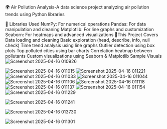🌍 Air Pollution Analysis-A data science project analyzing air pollution trends using Python libraries

🔧 Libraries Used
NumPy: For numerical operations
Pandas: For data manipulation and cleaning
Matplotlib: For line graphs and customization
Seaborn: For heatmaps and advanced visualizations
📌This Project Covers
 Data loading and cleaning
Basic exploration (head, describe, info, null check)
 Time trend analysis using line graphs
 Outlier detection using box plots
 Top polluted cities using bar charts
 Correlation heatmap between pollutants
 Custom visualizations using Seaborn & Matplotlib
 Sample Visuals
![Screenshot 2025-04-16 010926](https://github.com/user-attachments/assets/4fc80a6d-beac-4469-9a0b-f0967ca8f8f2)

![Screenshot 2025-04-16 011015](https://github.com/user-attachments/assets/b04a0223-90dc-4870-9c3e-bb6ffd01f238)
![Screenshot 2025-04-16 011221](https://github.com/user-attachments/assets/2e4b0cbd-e088-4e4a-bdec-d3b2e261c935)
![Screenshot 2025-04-16 011033](https://github.com/user-attachments/assets/162b0a8e-674a-4cab-b802-290ee11813d3)
![Screenshot 2025-04-16 011044](https://github.com/user-attachments/assets/8479c6a0-1f1c-400d-89e6-b7d3de2c7fa0)
![Screenshot 2025-04-16 011106](https://github.com/user-attachments/assets/1ce39de5-ddf4-45ac-94c9-7d99d5d5aebd)
![Screenshot 2025-04-16 011118](https://github.com/user-attachments/assets/72e5b644-114d-4d96-84d0-7f1740f703dc)
![Screenshot 2025-04-16 011137](https://github.com/user-attachments/assets/b6cc77b8-e6f2-4253-81dd-f75064c44be7)
![Screenshot 2025-04-16 011154](https://github.com/user-attachments/assets/c1d15488-bda3-4c13-ba61-facd7db27aa2)
![Screenshot 2025-04-16 011229](https://github.com/user-attachments/assets/10d58578-d4e4-4670-8d48-970d351f5cec)

![Screenshot 2025-04-16 011241](https://github.com/user-attachments/assets/42266880-51db-4356-b9bd-adfb657f5eb8)

![Screenshot 2025-04-16 013730](https://github.com/user-attachments/assets/ae1675fa-f437-40a6-8d3d-c6105868618c)

![Screenshot 2025-04-16 011301](https://github.com/user-attachments/assets/819ef7d0-b4aa-4a50-8ec3-0e746ff0f185)
